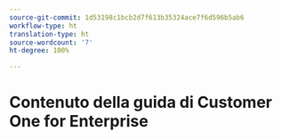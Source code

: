 ```yaml
---
source-git-commit: 1d53198c1bcb2d7f613b35324ace7f6d596b5ab6
workflow-type: ht
translation-type: ht
source-wordcount: '7'
ht-degree: 100%

---
```

# Contenuto della guida di Customer One for Enterprise

